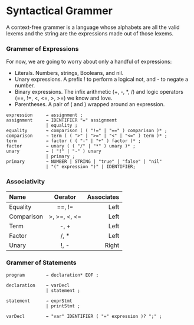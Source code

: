 # Syntactical Grammer

A context-free grammer is a language whose alphabets are all the valid lexems and the string are the expressions made out of those lexems.

### Grammer of Expressions

For now, we are going to worry about only a handful of expressions:

- Literals. Numbers, strings, Booleans, and nil.
- Unary expressions. A prefix ! to perform a logical not, and - to negate a number.
- Binary expressions. The infix arithmetic (+, -, *, /) and logic operators (==, !=, <, <=, >, >=) we know and love.
- Parentheses. A pair of ( and ) wrapped around an expression.

```
expression     → assignment ;
assignment     → IDENTIFIER "=" assignment
               | equality ;
equality       → comparison ( ( "!=" | "==" ) comparison )* ;
comparison     → term ( ( ">" | ">=" | "<" | "<=" ) term )* ;
term           → factor ( ( "-" | "+" ) factor )* ;
factor         → unary ( ( "/" | "*" ) unary )* ;
unary          → ( "!" | "-" ) unary
               | primary ;
primary        → NUMBER | STRING | "true" | "false" | "nil"
               | "(" expression ")" | IDENTIFIER;
```

### Associativity

| Name | Oerator | Associates |
|:---|:---:|---:|
| Equality | ==, != | Left |
| Comparison | >, >=, <, <= | Left |
| Term | -, + | Left |
| Factor | /, * | Left |
| Unary | !, - | Right |


### Grammer of Statements

```
program        → declaration* EOF ;

declaration    → varDecl
               | statement ;

statement      → exprStmt
               | printStmt ;

varDecl        → "var" IDENTIFIER ( "=" expression )? ";" ;
```